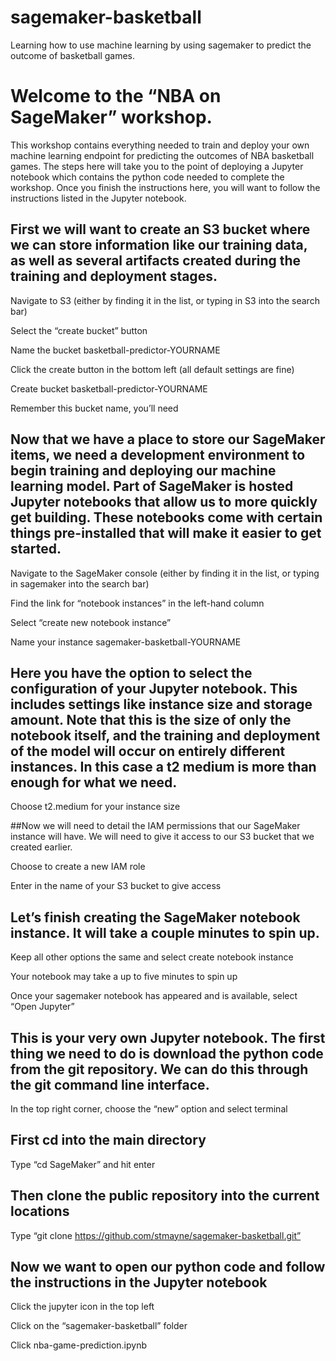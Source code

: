 # sagemaker-basketball
Learning how to use machine learning by using sagemaker to predict the outcome of basketball games.

# Welcome to the “NBA on SageMaker” workshop. 

This workshop contains everything needed to train and deploy your own machine learning endpoint for predicting the outcomes of NBA basketball games. The steps here will take you to the point of deploying a Jupyter notebook which contains the python code needed to complete the workshop. Once you finish the instructions here, you will want to follow the instructions listed in the Jupyter notebook.


## First we will want to create an S3 bucket where we can store information like our training data, as well as several artifacts created during the training and deployment stages.


Navigate to S3 (either by finding it in the list, or typing in S3 into the search bar)

Select the “create bucket” button

Name the bucket basketball-predictor-YOURNAME

Click the create button in the bottom left (all default settings are fine)

Create bucket basketball-predictor-YOURNAME

Remember this bucket name, you’ll need 


## Now that we have a place to store our SageMaker items, we need a development environment to begin training and deploying our machine learning model. Part of SageMaker is hosted Jupyter notebooks that allow us to more quickly get building. These notebooks come with certain things pre-installed that will make it easier to get started.


Navigate to the SageMaker console (either by finding it in the list, or typing in sagemaker into the search bar)

Find the link for “notebook instances” in the left-hand column

Select “create new notebook instance”

Name your instance sagemaker-basketball-YOURNAME


## Here you have the option to select the configuration of your Jupyter notebook. This includes settings like instance size and storage amount. Note that this is the size of only the notebook itself, and the training and deployment of the model will occur on entirely different instances. In this case a t2 medium is more than enough for what we need. 


Choose t2.medium for your instance size


##Now we will need to detail the IAM permissions that our SageMaker instance will have. We will need to give it access to our S3 bucket that we created earlier.


Choose to create a new IAM role

Enter in the name of your S3 bucket to give access


## Let’s finish creating the SageMaker notebook instance. It will take a couple minutes to spin up.


Keep all other options the same and select create notebook instance

Your notebook may take a up to five minutes to spin up

Once your sagemaker notebook has appeared and is available, select “Open Jupyter”


## This is your very own Jupyter notebook. The first thing we need to do is download the python code from the git repository. We can do this through the git command line interface.


In the top right corner, choose the “new” option and select terminal


## First cd into the main directory

Type “cd SageMaker” and hit enter


## Then clone the public repository into the current locations

Type “git clone https://github.com/stmayne/sagemaker-basketball.git”


## Now we want to open our python code and follow the instructions in the Jupyter notebook

Click the jupyter icon in the top left

Click on the “sagemaker-basketball” folder


Click nba-game-prediction.ipynb

